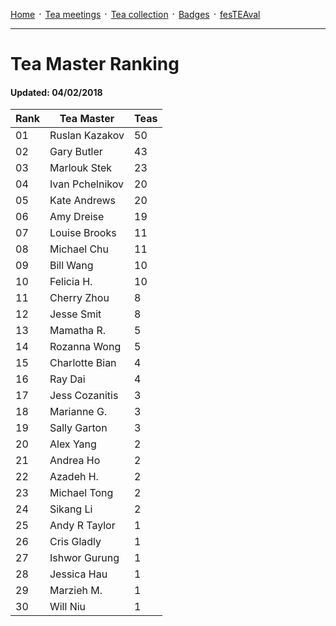 [Home](./README.md) ᛫ [Tea meetings](./MEETINGS.md) ᛫ [Tea collection](./COLLECTION.md) ᛫ [Badges](./BADGES.md) ᛫ [fesTEAval](./FESTEAVAL.md)

-----

# Tea Master Ranking
#### Updated: 04/02/2018

| Rank | Tea Master         | Teas |
|------|--------------------|------|
| 01   | Ruslan Kazakov     | 50   |
| 02   | Gary Butler        | 43   |
| 03   | Marlouk Stek       | 23   |
| 04   | Ivan Pchelnikov    | 20   |
| 05   | Kate Andrews       | 20   |
| 06   | Amy Dreise         | 19   |
| 07   | Louise Brooks      | 11   |
| 08   | Michael Chu        | 11   |
| 09   | Bill Wang          | 10   |
| 10   | Felicia H.         | 10   |
| 11   | Cherry Zhou        | 8    |
| 12   | Jesse Smit         | 8    |
| 13   | Mamatha R.         | 5    |
| 14   | Rozanna Wong       | 5    |
| 15   | Charlotte Bian     | 4    |
| 16   | Ray Dai            | 4    |
| 17   | Jess Cozanitis     | 3    |
| 18   | Marianne G.        | 3    |
| 19   | Sally Garton       | 3    |
| 20   | Alex Yang          | 2    |
| 21   | Andrea Ho          | 2    |
| 22   | Azadeh H.          | 2    |
| 23   | Michael Tong       | 2    |
| 24   | Sikang Li          | 2    |
| 25   | Andy R Taylor      | 1    |
| 26   | Cris Gladly        | 1    |
| 27   | Ishwor Gurung      | 1    |
| 28   | Jessica Hau        | 1    |
| 29   | Marzieh M.         | 1    |
| 30   | Will Niu           | 1    |
